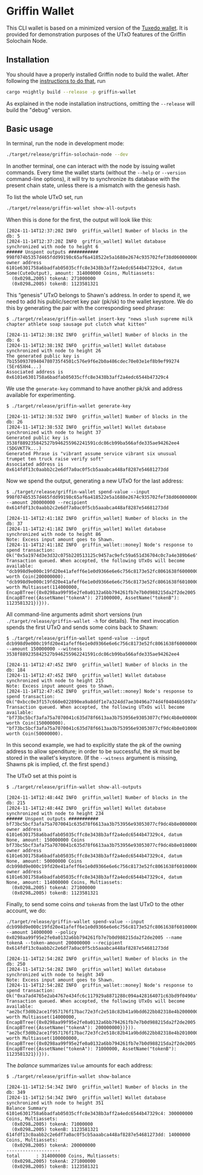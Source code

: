 Griffin Wallet
==============

This CLI wallet is based on a minimized version of the [Tuxedo wallet](https://github.com/Off-Narrative-Labs/Tuxedo/tree/main/wallet). It is provided for demonstration purposes of the UTxO features of the Griffin Solochain Node.

## Installation

You should have a properly installed Griffin node to build the wallet. After following the [instructions to do that](https://github.com/txpipe/griffin/blob/main/README.md#installation), run

```bash
cargo +nightly build --release -p griffin-wallet
```

As explained in the node installation instructions, omitting the `--release` will build the "debug" version.

## Basic usage

In terminal, run the node in development mode:

```bash
./target/release/griffin-solochain-node --dev
```

In another terminal, one can interact with the node by issuing wallet commands. Every time the wallet starts (without the `--help` or `--version` command-line options), it will try to synchronize its database with the present chain state, unless there is a mismatch with the genesis hash.

To list the whole UTxO set, run

```bash
./target/release/griffin-wallet show-all-outputs
```

When this is done for the first, the output will look like this:

```
[2024-11-14T12:37:20Z INFO  griffin_wallet] Number of blocks in the db: 5
[2024-11-14T12:37:20Z INFO  griffin_wallet] Wallet database synchronized with node to height 6
###### Unspent outputs ###########
998f074b5357d465fdd99198c65af6a418522e5a1688e2674c935702fef38d0600000000: owner address 6101e6301758a6badfab05035cffc8e3438b3aff2a4edc6544b47329c4, datum Some(CuteOutput), amount: 314000000 Coins, Multiassets:
  (0x0298…2005) tokenA: 271000000
  (0x0298…2005) tokenB: 1123581321
```
This “genesis” UTxO belongs to Shawn's address. In order to spend it, we need to add his public/secret key pair (pk/sk) to the wallet keystore. We do this by generating the pair with the corresponding seed phrase:

```
$ ./target/release/griffin-wallet insert-key "news slush supreme milk chapter athlete soap sausage put clutch what kitten"

[2024-11-14T12:38:19Z INFO  griffin_wallet] Number of blocks in the db: 6
[2024-11-14T12:38:19Z INFO  griffin_wallet] Wallet database synchronized with node to height 26
The generated public key is 7b155093789404780735f4501c576e9f6e2b0a486cdec70e03e1ef8b9ef99274 (5Er65XH4...)
Associated address is 0x6101e6301758a6badfab05035cffc8e3438b3aff2a4edc6544b47329c4
```

We use the `generate-key` command to have another pk/sk and address available for experimenting.

```
$ ./target/release/griffin-wallet generate-key

[2024-11-14T12:38:53Z INFO  griffin_wallet] Number of blocks in the db: 26
[2024-11-14T12:38:53Z INFO  griffin_wallet] Wallet database synchronized with node to height 37
Generated public key is 3538f889235842527b946255962241591cdc86cb99ba566afde335ae94262ee4 (5DGVKT7k...)
Generated Phrase is "vibrant assume service vibrant six unusual trumpet ten truck raise verify soft"
Associated address is 0x614fdf13c0aabb2c2e6df7a0ac0f5cb5aaabca448af8287e54681273dd
```

Now we spend the output, generating a new UTxO for the last address:

```
$ ./target/release/griffin-wallet spend-value --input 998f074b5357d465fdd99198c65af6a418522e5a1688e2674c935702fef38d0600000000 --amount 200000000 --recipient 0x614fdf13c0aabb2c2e6df7a0ac0f5cb5aaabca448af8287e54681273dd

[2024-11-14T12:41:18Z INFO  griffin_wallet] Number of blocks in the db: 37
[2024-11-14T12:41:18Z INFO  griffin_wallet] Wallet database synchronized with node to height 86
Note: Excess input amount goes to Shawn.
[2024-11-14T12:41:18Z INFO  griffin_wallet::money] Node's response to spend transaction: Ok("0x5a1974d3e3d32c075b220513125c9457ac9efc59a651d36704c0c7a4e389b6e6")
Transaction queued. When accepted, the following UTxOs will become available:
"dcb998d9e000c19fd20e41afeff6e1e0d9366e6e6c756c8173e52fc8061638f600000000" worth Coin(200000000).
"dcb998d9e000c19fd20e41afeff6e1e0d9366e6e6c756c8173e52fc8061638f601000000" worth Multiasset(114000000, EncapBTree({0x0298aa99f95e2fe0a0132a6bb794261fb7e7b0d988215da2f2de2005: EncapBTree({AssetName("tokenA"): 271000000, AssetName("tokenB"): 1123581321})})).
```

All command-line arguments admit short versions (run `./target/release/griffin-wallet -h` for details). The next invocation spends the first UTxO and sends some coins back to Shawn:

```
$ ./target/release/griffin-wallet spend-value --input dcb998d9e000c19fd20e41afeff6e1e0d9366e6e6c756c8173e52fc8061638f600000000 --amount 150000000 --witness 3538f889235842527b946255962241591cdc86cb99ba566afde335ae94262ee4

[2024-11-14T12:47:45Z INFO  griffin_wallet] Number of blocks in the db: 184
[2024-11-14T12:47:45Z INFO  griffin_wallet] Wallet database synchronized with node to height 215
Note: Excess input amount goes to Shawn.
[2024-11-14T12:47:45Z INFO  griffin_wallet::money] Node's response to spend transaction: Ok("0xbcc0e3f157c660e022890ea9a8ddf1e7a324dd7ae30496a774d4f04046b5097a")
Transaction queued. When accepted, the following UTxOs will become available:
"bf73bc5bcf3afa75a7070041c635d78f6613aa3b753956e93053077cf9dc4b8e00000000" worth Coin(150000000).
"bf73bc5bcf3afa75a7070041c635d78f6613aa3b753956e93053077cf9dc4b8e01000000" worth Coin(50000000).
```

In this second example, we had to explicitly state the pk of the owning address to allow spenditure; in order to be successful, the sk must be stored in the wallet's keystore. (If the `--witness` argument is missing, Shawns pk is implied, cf. the first spend.)

The UTxO set at this point is

```
$ ./target/release/griffin-wallet show-all-outputs

[2024-11-14T12:48:44Z INFO  griffin_wallet] Number of blocks in the db: 215
[2024-11-14T12:48:44Z INFO  griffin_wallet] Wallet database synchronized with node to height 234
###### Unspent outputs ###########
bf73bc5bcf3afa75a7070041c635d78f6613aa3b753956e93053077cf9dc4b8e00000000: owner address 6101e6301758a6badfab05035cffc8e3438b3aff2a4edc6544b47329c4, datum None, amount: 150000000 Coins
bf73bc5bcf3afa75a7070041c635d78f6613aa3b753956e93053077cf9dc4b8e01000000: owner address 6101e6301758a6badfab05035cffc8e3438b3aff2a4edc6544b47329c4, datum None, amount: 50000000 Coins
dcb998d9e000c19fd20e41afeff6e1e0d9366e6e6c756c8173e52fc8061638f601000000: owner address 6101e6301758a6badfab05035cffc8e3438b3aff2a4edc6544b47329c4, datum None, amount: 114000000 Coins, Multiassets:
  (0x0298…2005) tokenA: 271000000
  (0x0298…2005) tokenB: 1123581321

```

Finally, to send some coins *and* `tokenA`s from the last UTxO to the other account, we do:
```
./target/release/griffin-wallet spend-value --input dcb998d9e000c19fd20e41afeff6e1e0d9366e6e6c756c8173e52fc8061638f601000000 --amount 14000000 --policy 0x0298aa99f95e2fe0a0132a6bb794261fb7e7b0d988215da2f2de2005 --name tokenA --token-amount 200000000 --recipient 0x614fdf13c0aabb2c2e6df7a0ac0f5cb5aaabca448af8287e54681273dd

[2024-11-14T12:54:28Z INFO  griffin_wallet] Number of blocks in the db: 250
[2024-11-14T12:54:28Z INFO  griffin_wallet] Wallet database synchronized with node to height 349
Note: Excess input amount goes to Shawn.
[2024-11-14T12:54:28Z INFO  griffin_wallet::money] Node's response to spend transaction: Ok("0xa7ad4765e2ab4767e434fc6c117929a8871288c094a428164071c63bd9f0490a")
Transaction queued. When accepted, the following UTxOs will become available:
"ae2bcf3d0b2ace1f957176f17bac72e3fc2e518c82b41a9bdd622bb82318e4b200000000" worth Multiasset(14000000, EncapBTree({0x0298aa99f95e2fe0a0132a6bb794261fb7e7b0d988215da2f2de2005: EncapBTree({AssetName("tokenA"): 200000000})})).
"ae2bcf3d0b2ace1f957176f17bac72e3fc2e518c82b41a9bdd622bb82318e4b201000000" worth Multiasset(100000000, EncapBTree({0x0298aa99f95e2fe0a0132a6bb794261fb7e7b0d988215da2f2de2005: EncapBTree({AssetName("tokenA"): 71000000, AssetName("tokenB"): 1123581321})})).
```

The *balance* summarizes `Value` amounts for each address:

```
$ ./target/release/griffin-wallet show-balance

[2024-11-14T12:54:34Z INFO  griffin_wallet] Number of blocks in the db: 349
[2024-11-14T12:54:34Z INFO  griffin_wallet] Wallet database synchronized with node to height 351
Balance Summary
6101e6301758a6badfab05035cffc8e3438b3aff2a4edc6544b47329c4: 300000000 Coins, Multiassets:
  (0x0298…2005) tokenA: 71000000
  (0x0298…2005) tokenB: 1123581321
614fdf13c0aabb2c2e6df7a0ac0f5cb5aaabca448af8287e54681273dd: 14000000 Coins, Multiassets:
  (0x0298…2005) tokenA: 200000000
--------------------
total      : 314000000 Coins, Multiassets:
  (0x0298…2005) tokenA: 271000000
  (0x0298…2005) tokenB: 1123581321
```

